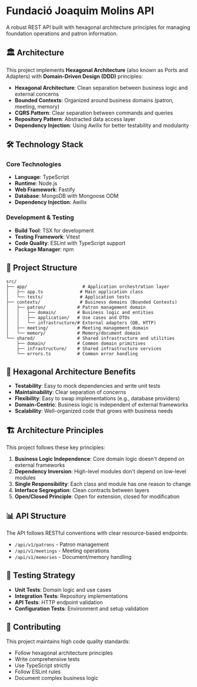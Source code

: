 # Fundació Joaquim Molins API

A robust REST API built with hexagonal architecture principles for managing foundation operations and patron information.

## 🏛️ Architecture

This project implements **Hexagonal Architecture** (also known as Ports and Adapters) with **Domain-Driven Design (DDD)** principles:

- **Hexagonal Architecture**: Clean separation between business logic and external concerns
- **Bounded Contexts**: Organized around business domains (patron, meeting, memory)
- **CQRS Pattern**: Clear separation between commands and queries
- **Repository Pattern**: Abstracted data access layer
- **Dependency Injection**: Using Awilix for better testability and modularity

## 🛠️ Technology Stack

### Core Technologies
- **Language**: TypeScript
- **Runtime**: Node.js
- **Web Framework**: Fastify
- **Database**: MongoDB with Mongoose ODM
- **Dependency Injection**: Awilix

### Development & Testing
- **Build Tool**: TSX for development
- **Testing Framework**: Vitest
- **Code Quality**: ESLint with TypeScript support
- **Package Manager**: npm

## 📁 Project Structure

```
src/
├── app/                     # Application orchestration layer
│   ├── app.ts              # Main application class
│   └── tests/              # Application tests
├── contexts/               # Business domains (Bounded Contexts)
│   ├── patron/            # Patron management domain
│   │   ├── domain/        # Business logic and entities
│   │   ├── application/   # Use cases and DTOs
│   │   └── infrastructure/# External adapters (DB, HTTP)
│   ├── meeting/           # Meeting management domain
│   └── memory/            # Memory/document domain
└── shared/                # Shared infrastructure and utilities
    ├── domain/            # Common domain primitives
    ├── infrastructure/    # Shared infrastructure services
    └── errors.ts          # Common error handling
```

## 🎯 Hexagonal Architecture Benefits

- **Testability**: Easy to mock dependencies and write unit tests
- **Maintainability**: Clear separation of concerns
- **Flexibility**: Easy to swap implementations (e.g., database providers)
- **Domain-Centric**: Business logic is independent of external frameworks
- **Scalability**: Well-organized code that grows with business needs

## 🏗️ Architecture Principles

This project follows these key principles:

1. **Business Logic Independence**: Core domain logic doesn't depend on external frameworks
2. **Dependency Inversion**: High-level modules don't depend on low-level modules
3. **Single Responsibility**: Each class and module has one reason to change
4. **Interface Segregation**: Clean contracts between layers
5. **Open/Closed Principle**: Open for extension, closed for modification

## 📊 API Structure

The API follows RESTful conventions with clear resource-based endpoints:

- `/api/v1/patrons` - Patron management
- `/api/v1/meetings` - Meeting operations
- `/api/v1/memories` - Document/memory handling

## 🧪 Testing Strategy

- **Unit Tests**: Domain logic and use cases
- **Integration Tests**: Repository implementations
- **API Tests**: HTTP endpoint validation
- **Configuration Tests**: Environment and setup validation

## 📝 Contributing

This project maintains high code quality standards:
- Follow hexagonal architecture principles
- Write comprehensive tests
- Use TypeScript strictly
- Follow ESLint rules
- Document complex business logic

